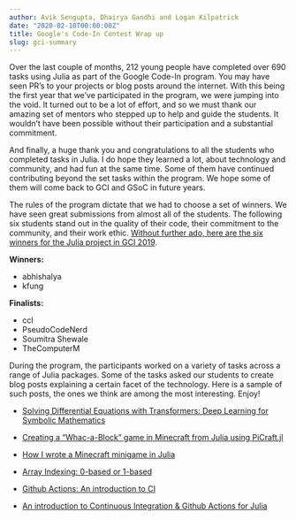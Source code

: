 ```yaml
---
author: Avik Sengupta, Dhairya Gandhi and Logan Kilpatrick
date: "2020-02-10T00:00:00Z"
title: Google's Code-In Contest Wrap up
slug: gci-summary
---
```


Over the last couple of months, 212 young people have completed over 690 tasks using Julia as part of the Google Code-In program. You may have seen PR’s to your projects or blog posts around the internet.
With this being the first year that we’ve participated in the program, we were jumping into the void.  It turned out to be a lot of effort, and so we must thank our amazing set of mentors who stepped up to help and guide the students. It wouldn’t have been possible without their participation and a substantial commitment.

And finally, a huge thank you and congratulations to all the students who completed tasks in Julia. I do hope they learned a lot, about technology and community, and had fun at the same time. Some of them have continued contributing beyond the set tasks within the program. We hope some of them will come back to GCI and GSoC in future years.

The rules of the program dictate that we had to choose a set of winners. We have seen great submissions from almost all of the students. The following six students stand out in the quality of their code, their commitment to the community, and their work ethic. [Without further ado, here are the six winners for the Julia project in GCI 2019](https://codein.withgoogle.com/#winners). 		
			
__Winners:__

- abhishalya 				
- kfung 						
			
__Finalists:__

- ccl 				
- PseudoCodeNerd 				
- Soumitra Shewale 				
- TheComputerM 				

During the program, the participants worked on a variety of tasks across a range of Julia packages. Some of the tasks asked our students to create blog posts explaining a certain facet of the technology. Here is a sample of such posts, the ones we think are among the most interesting. Enjoy!

- [Solving Differential Equations with Transformers: Deep Learning for Symbolic Mathematics](https://medium.com/analytics-vidhya/solving-differential-equations-with-transformers-21648d3a1695)

- [Creating a “Whac-a-Block” game in Minecraft from Julia using PiCraft.jl](https://medium.com/swlh/creating-a-whac-a-block-game-in-minecraft-from-julia-using-picraft-jl-5bffab79a975)

- [How I wrote a Minecraft minigame in Julia](https://medium.com/@zyzanskidarek/how-i-wrote-a-minecraft-minigame-in-julia-cf6892db1445)

- [Array Indexing: 0-based or 1-based](https://medium.com/analytics-vidhya/array-indexing-0-based-or-1-based-dd89d631d11c)

- [Github Actions: An introduction to CI](https://medium.com/analytics-vidhya/github-actions-an-introduction-to-ci-819040f2a087)

- [An introduction to Continuous Integration & Github Actions for Julia](https://medium.com/analytics-vidhya/an-introduction-to-continuous-integration-github-actions-for-julia-1a5a1a6e64d6)
